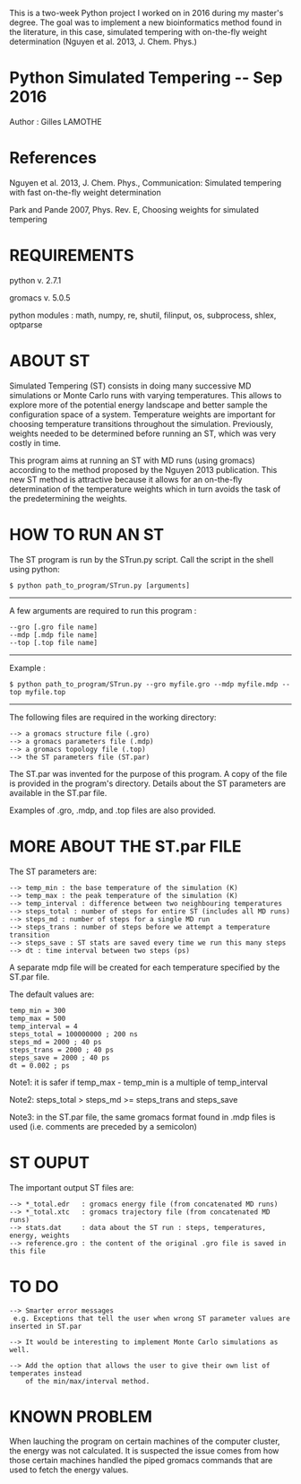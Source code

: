 
This is a two-week Python project I worked on in 2016 during my master's degree. 
The goal was to implement a new bioinformatics method found in the literature, 
in this case, simulated tempering with on-the-fly weight determination 
(Nguyen et al. 2013, J. Chem. Phys.)

# Python Simulated Tempering -- Sep 2016

Author : Gilles LAMOTHE

# References

Nguyen et al. 2013, J. Chem. Phys., Communication: Simulated tempering with fast on-the-fly
weight determination

Park and Pande 2007, Phys. Rev. E, Choosing weights for simulated tempering

# REQUIREMENTS

python v. 2.7.1

gromacs v. 5.0.5

python modules : math, numpy, re, shutil, filinput, 
		 os, subprocess, shlex, optparse

# ABOUT ST 

Simulated Tempering (ST) consists in doing many successive MD simulations or 
Monte Carlo runs with varying temperatures. This allows to explore more of the
potential energy landscape and better sample the configuration space of a system. 
Temperature weights are important for choosing temperature transitions
throughout the simulation. Previously, weights needed to be determined before
running an ST, which was very costly in time.

This program aims at running an ST with MD runs (using gromacs) according to the
method proposed by the Nguyen 2013 publication. This new ST method is attractive
because it allows for an on-the-fly determination of the temperature weights
which in turn avoids the task of the predetermining the weights. 

# HOW TO RUN AN ST 

The ST program is run by the STrun.py script. 
Call the script in the shell using python:

	$ python path_to_program/STrun.py [arguments]
-------------------------------------------------------------------------------
A few arguments are required to run this program :

    --gro [.gro file name]
    --mdp [.mdp file name]
    --top [.top file name]
-------------------------------------------------------------------------------
Example :

    $ python path_to_program/STrun.py --gro myfile.gro --mdp myfile.mdp --top myfile.top

-------------------------------------------------------------------------------
The following files are required in the working directory: 

    --> a gromacs structure file (.gro)
    --> a gromacs parameters file (.mdp)
    --> a gromacs topology file (.top)
    --> the ST parameters file (ST.par)

The ST.par was invented for the purpose of this program. A copy of the file is
provided in the program's directory. Details about the ST parameters are
available in the ST.par file. 

Examples of .gro, .mdp, and .top files are also provided.

# MORE ABOUT THE ST.par FILE

The ST parameters are:

    --> temp_min : the base temperature of the simulation (K)
    --> temp_max : the peak temperature of the simulation (K)
    --> temp_interval : difference between two neighbouring temperatures
    --> steps_total : number of steps for entire ST (includes all MD runs)
    --> steps_md : number of steps for a single MD run
    --> steps_trans : number of steps before we attempt a temperature transition
    --> steps_save : ST stats are saved every time we run this many steps
    --> dt : time interval between two steps (ps)

A separate mdp file will be created for each temperature specified by the ST.par file.

The default values are:

    temp_min = 300
    temp_max = 500
    temp_interval = 4
    steps_total = 100000000 ; 200 ns
    steps_md = 2000 ; 40 ps
    steps_trans = 2000 ; 40 ps
    steps_save = 2000 ; 40 ps
    dt = 0.002 ; ps

Note1: it is safer if temp_max - temp_min is a multiple of temp_interval

Note2: steps_total > steps_md >= steps_trans and steps_save

Note3: in the ST.par file, the same gromacs format found in .mdp files is used 
       (i.e. comments are preceded by a semicolon)

#  ST OUPUT

The important output ST files are:

    --> *_total.edr   : gromacs energy file (from concatenated MD runs)
    --> *_total.xtc   : gromacs trajectory file (from concatenated MD runs)
    --> stats.dat     : data about the ST run : steps, temperatures, energy, weights
    --> reference.gro : the content of the original .gro file is saved in this file

# TO DO

    --> Smarter error messages
     e.g. Exceptions that tell the user when wrong ST parameter values are inserted in ST.par

    --> It would be interesting to implement Monte Carlo simulations as well.

    --> Add the option that allows the user to give their own list of temperates instead 
        of the min/max/interval method.

# KNOWN PROBLEM

When lauching the program on certain machines of the computer cluster, the energy 
was not calculated. It is suspected the issue comes from how those certain machines
handled the piped gromacs commands that are used to fetch the energy values. 

